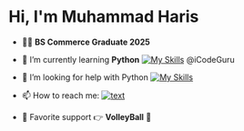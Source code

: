 # Hi, I'm Muhammad Haris



- 🧑‍🎓 **BS Commerce Graduate 2025**
  
- 🌱 I’m currently learning **Python**  [![My Skills](https://skillicons.dev/icons?i=python)](https://skillicons.dev)  @iCodeGuru
  
- 🤔 I’m looking for help with Python [![My Skills](https://skillicons.dev/icons?i=python)](https://skillicons.dev)
  
- 📫 How to reach me: [![text](https://img.shields.io/badge/LinkedIn-0077B5?style=for-the-badge&logo=linkedin&logoColor=white)](www.linkedin.com/in/muhammad-haris002)
  
- 🏐 Favorite support 👉 **VolleyBall** 🏐

